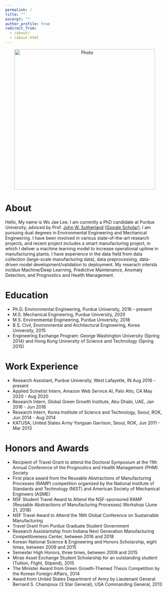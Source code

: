 ```yaml
---
permalink: /
title: ""
excerpt: ""
author_profile: true
redirect_from: 
  - /about/
  - /about.html
---
```


<p align="center">
  <img src="https://wojaelee.github.io/files/wojaelee.jpg?raw=true" alt="Photo" style="width: 450px;"/> 
</p>

# About
Hello, My name is Wo Jae Lee. I am currently a PhD candidate at Purdue University, adviced by Prof. [John W. Sutherland](https://engineering.purdue.edu/LSM/people/jws) [[Google Scholar](https://scholar.google.com/citations?user=_j_0jLYg2kcC&hl=en)]. I am pursuing dual degrees in Environmental Engineering and Mechanical Engineering. I have been involved in various state-of-the-art research projects, and recent project includes a smart manufacturing project, in which I deliver a machine learning model to increase operational uptime in manufacturing plants. I have experience in the data field from data collection (large-scale manufacturing data), data preprocessing, data-driven model development/validation to deployment. My reserach intersts incldue Machine/Deep Learning, Predictive Maintenance, Anomaly Detection, and Prognostics and Health Management.

# Education
 * Ph.D. Environmental Engineering, Purdue University, 2016 – present
 * M.S.  Mechanical Engineering, Purdue University, 2020
 * M.S.  Environmental Engineering, Purdue University, 2018
 * B.S.  Civil, Environmental and Architectural Engineering, Korea University, 2015
 * Engineering Exchange Program: George Washington University (Spring 2014) and Hong Kong University of Science and Technology (Spring 2015)

# Work Experience
 * Research Assistant, Purdue University, West Lafayette, IN Aug 2016 - present
 * Applied Scinetist Intern, Amazon Web Service AI, Palo Alto, CA May 2020 - Aug 2020
 * Research Intern, Global Green Growth Institute, Abu Dhabi, UAE, Jan 2016 - Jun 2016
 * Research Intern, Korea Institute of Science and Technology, Seoul, ROK, Jun 2014 - Aug 2014
 * KATUSA, United States Army Yongsan Garrison, Seoul, ROK, Jun 2011 - Mar 2013

# Honors and Awards
 * Recipient of Travel Grant to attend the Doctoral Symposium at the 11th Annual Conference of the Prognostics and Health Management (PHM) Society
 * First place award from the Reusable Abstractions of Manufacturing Processes (RAMP) competition organized by the National Institute of Standards and Technology (NIST) and American Society of Mechanical Engineers (ASME)
 * NSF Student Travel Award to Attend the NSF-sponsored RAMP (Reusable Abstractions of Manufacturing Processes) Workshop (June 21, 2018)
 * NSF Travel Award to Attend the 16th Global Conference on Sustainable Manufacturing
 * Travel Grant from Purdue Graduate Student Government
 * Research Assistantship from Indiana Next Generation Manufacturing Competitiveness Center, between 2016 and 2018
 * Korean National Science & Engineering and Honors Scholarship, eight times, between 2009 and 2015
 * Semester High Honors, three times, between 2009 and 2015
 * Mirae Asset Exchange Student Scholarship for an outstanding student (Tuition, Flight, Stipend), 2015
 * The Minister Award from Green Growth-Themed Thesis Competition by the Korean Foreign-Affairs, 2014
 * Award from United States Department of Army by Lieutenant General Bernard S. Champoux (3 Star General), USA Commanding General, 2013


